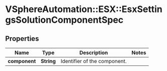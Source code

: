 # VSphereAutomation::ESX::EsxSettingsSolutionComponentSpec

## Properties
Name | Type | Description | Notes
------------ | ------------- | ------------- | -------------
**component** | **String** | Identifier of the component. | 



